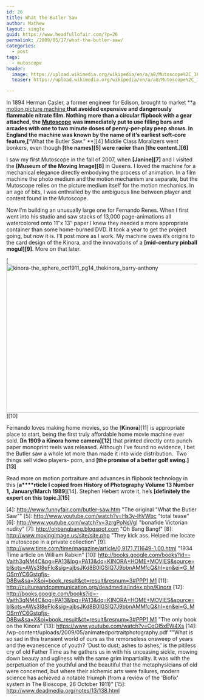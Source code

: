 ```yaml
---
id: 26
title: What the Butler Saw
author: Mathew
layout: single
guid: https://www.headfullofair.com/?p=26
permalink: /2009/05/17/what-the-butler-saw/
categories:
  - post
tags:
  - mutoscope
header:
  image: https://upload.wikimedia.org/wikipedia/en/a/a8/Mutoscope%2C_1899.jpg
  teaser: https://upload.wikimedia.org/wikipedia/en/a/a8/Mutoscope%2C_1899.jpg

---
```


In 1894 Herman Casler, a former engineer for Edison, brought to market **[a motion picture machine ][2]**that avoided expensive and dangerously flammable nitrate film. Nothing more than a circular flipbook with a gear attached, the **[Mutoscope][3]** was immediately put to use filling bars and arcades with one to two minute doses of penny-per-play peep shows. In England the machine was known by the name of it&#8217;s earliest soft-core feature,[**&#8220;What the Butler Saw.&#8221; **][4] Middle Class Moralizers went bonkers, even though **[the names][5] **were racier than** [the content.][6]**

I saw my first Mutoscope in the fall of 2007, when **[Janine][7]** and I visited the **[Museum of the Moving Image][8]** in Queens. I loved the machine for a mechanical elegance directly embodying the process of animation. In a film machine the photo medium and the motion mechanism are separate, but the Mutoscope relies on the picture medium itself for the motion mechanics. In an age of bits, I was enthralled by the ambiguous line between player and content found in the Mutoscope.

Now I&#8217;m building an unusually large one for Fernando Renes. When I first went into his studio and saw stacks of 13,000 page-animations all watercolored onto 11&#8243;x 13&#8243; paper I knew they needed a more appropriate container than some home-burned DVD. It took a year to get the project going, but now it is. I&#8217;ll post more as I work. My machine owes it&#8217;s origins to the card design of the Kinora, and the innovations of a **[mid-century pinball mogul][9]**. More on that later.

[<img class="alignnone size-full wp-image-29" title="First uses for a movie camera- porno and golf self-help.  Truly, nothing has changed." src="https://www.headfullofair.com/wp-content/uploads/2009/05/kinora-the_sphere_oct1911_pg14_thekinora_barry-anthony.jpg" alt="kinora-the_sphere_oct1911_pg14_thekinora_barry-anthony" width="553" height="391" />][10]

Fernando loves making home movies, so the [**Kinora**][11] is appropriate place to start, being the first truly affordable home movie machine ever sold. **[In 1909 a Kinora home camera][12]** that printed directly onto punch paper monoprint reels was released. Although I&#8217;ve found no evidence, I bet the Butler saw a whole lot more than made it into wide distribution.  Two things sell video players- porn, and **[the promise of a better golf swing.][13]**

Read more on motion portraiture and advances in flipbook technology in this [**a****rticle I copied from History of Photography Volume 13 Number 1, January/March 1989**][14]. Stephen Hebert wrote it, he&#8217;s **[definitely the expert on this topic.][15]**

 [1]: http://en.wikipedia.org/wiki/Mutoscope
 [2]: http://www.flipbook.info/viewers.php "The Most complete history on the web"
 [3]: http://www.geh.org/fm/precin/htmlsrc/mA512600001_ful.html#topofimage "The Eastman house was very nice when I called them. They helped me find the original patents"
 [4]: http://www.funnyfair.com/butler-saw.htm "The original "What the Butler Saw""
 [5]: http://www.youtube.com/watch?v=Hs3y-lhVWbc "total tease"
 [6]: http://www.youtube.com/watch?v=3zrgPoNsVgI "bonafide Victorian nudity"
 [7]: http://ohbangbang.blogspot.com "Oh Bang Bang!"
 [8]: http://www.movingimage.us/site/site.php "They kick ass.  Helped me locate a mutoscope in a private collection"
 [9]: http://www.time.com/time/magazine/article/0,9171,711649-1,00.html "1934 Time article on William Rabkin"
 [10]: http://books.google.com/books?id=-Vaith3qNM4C&pg=PA13&lpg=PA13&dq=KINORA+HOME+MOVIES&source=bl&ots=AWs3l8eFIc&sig=ajbsJKd8B0lGSIQ7J9bbnAMMfcQ&hl=en&ei=G_MOSrnYC6Gstgfjs-D8Bw&sa=X&oi=book_result&ct=result&resnum=3#PPP1,M1
 [11]: http://cultureandcommunication.org/deadmedia/index.php/Kinora
 [12]: http://books.google.com/books?id=-Vaith3qNM4C&pg=PA13&lpg=PA13&dq=KINORA+HOME+MOVIES&source=bl&ots=AWs3l8eFIc&sig=ajbsJKd8B0lGSIQ7J9bbnAMMfcQ&hl=en&ei=G_MOSrnYC6Gstgfjs-D8Bw&sa=X&oi=book_result&ct=result&resnum=3#PPP1,M1 "The only book on the Kinora"
 [13]: https://www.youtube.com/watch?v=CoOI5xEW4Xs
 [14]: /wp-content/uploads/2009/05/animatedportraitphotography.pdf ""What is so sad in this transient world of ours as the remorseless onsweep of years and the evanescence of youth? 'Dust to dust; ashes to ashes,' is the pitiless cry of old Father Time as he gathers us in with his unceasing sickle, mowing down beauty and ugliness with the same grim impartiality.  It was with the perpetuation of the youthful and the beautiful that the metaphysicians of old were concerned, but where their alchemic arts were failures, modern science has achieved a notable triumph  (from a review of the 'Biofix' system in The Bioscope, 26 October 1911)"
 [15]: http://www.deadmedia.org/notes/13/138.html